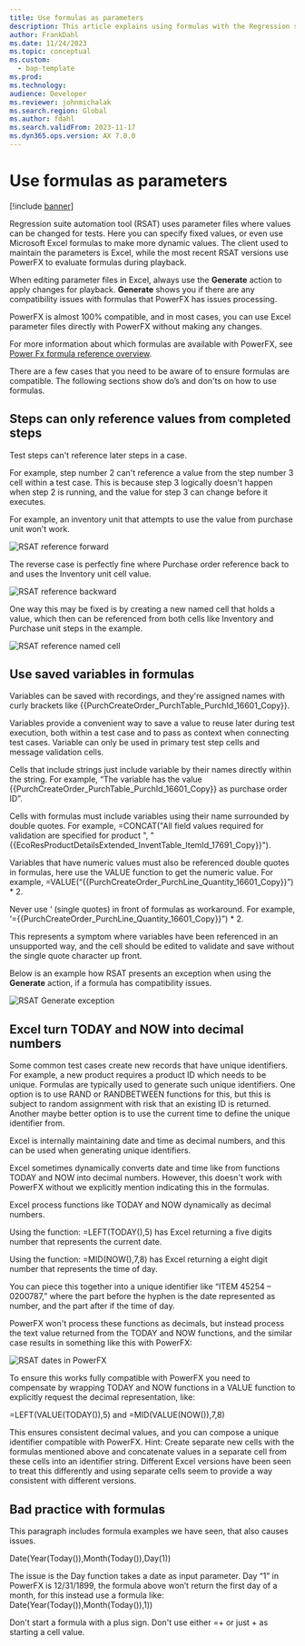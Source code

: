```yaml
---
title: Use formulas as parameters
description: This article explains using formulas with the Regression suite automation tool (RSAT) to modify test parameters.
author: FrankDahl
ms.date: 11/24/2023
ms.topic: conceptual
ms.custom: 
  - bap-template
ms.prod: 
ms.technology: 
audience: Developer
ms.reviewer: johnmichalak
ms.search.region: Global
ms.author: fdahl
ms.search.validFrom: 2023-11-17
ms.dyn365.ops.version: AX 7.0.0
---
```


# Use formulas as parameters

[!include [banner](../../includes/banner.md)]


Regression suite automation tool (RSAT) uses parameter files where values can be changed for tests. Here you can specify fixed values, or even use Microsoft Excel formulas to make more dynamic values. The client used to maintain the parameters is Excel, while the most recent RSAT versions use PowerFX to evaluate formulas during playback.

When editing parameter files in Excel, always use the **Generate** action to apply changes for playback. **Generate** shows you if there are any compatibility issues with formulas that PowerFX has issues processing.

PowerFX is almost 100% compatible, and in most cases, you can use Excel parameter files directly with PowerFX without making any changes.

For more information about which formulas are available with PowerFX, see [Power Fx formula reference overview](/power-platform/power-fx/formula-reference-overview).

There are a few cases that you need to be aware of to ensure formulas are compatible. The following sections show do’s and don'ts on how to use formulas.

## Steps can only reference values from completed steps

Test steps can't reference later steps in a case. 

For example, step number 2 can't reference a value from the step number 3 cell within a test case. This is because step 3 logically doesn't happen when step 2 is running, and the value for step 3 can change before it executes. 

For example, an inventory unit that attempts to use the value from purchase unit won't work.

![RSAT reference forward](media/rsat-reference-forward.png)

The reverse case is perfectly fine where Purchase order reference back to and uses the Inventory unit cell value.

![RSAT reference backward](media/rsat-reference-backward.png)

One way this may be fixed is by creating a new named cell that holds a value, which then can be referenced from both cells like Inventory and Purchase unit steps in the example.

![RSAT reference named cell](media/rsat-reference-named.png)

## Use saved variables in formulas

Variables can be saved with recordings, and they're assigned names with curly brackets like {{PurchCreateOrder_PurchTable_PurchId_16601_Copy}}.

Variables provide a convenient way to save a value to reuse later during test execution, both within a test case and to pass as context when connecting test cases. Variable can only be used in primary test step cells and message validation cells.

Cells that include strings just include variable by their names directly within the string. For example, “The variable has the value {{PurchCreateOrder_PurchTable_PurchId_16601_Copy}} as purchase order ID”.

Cells with formulas must include variables using their name surrounded by double quotes. For example, =CONCAT("All field values required for validation are specified for product ", "{{EcoResProductDetailsExtended_InventTable_ItemId_17691_Copy}}").

Variables that have numeric values must also be referenced double quotes in formulas, here use the VALUE function to get the numeric value. For example, =VALUE(“{{PurchCreateOrder_PurchLine_Quantity_16601_Copy}}”) * 2.

Never use ‘ (single quotes) in front of formulas as workaround. For example, ‘={{PurchCreateOrder_PurchLine_Quantity_16601_Copy}}”) * 2.

This represents a symptom where variables have been referenced in an unsupported way, and the cell should be edited to validate and save without the single quote character up front.

Below is an example how RSAT presents an exception when using the **Generate** action, if a formula has compatibility issues.

![RSAT Generate exception](media/rsat-generate-exception.png)

## Excel turn TODAY and NOW into decimal numbers

Some common test cases create new records that have unique identifiers. For example, a new product requires a product ID which needs to be unique.  Formulas are typically used to generate such unique identifiers. One option is to use RAND or RANDBETWEEN functions for this, but this is subject to random assignment with risk that an existing ID is returned. Another maybe better option is to use the current time to define the unique identifier from.

Excel is internally maintaining date and time as decimal numbers, and this can be used when generating unique identifiers.

Excel sometimes dynamically converts date and time like from functions TODAY and NOW into decimal numbers. However, this doesn't work with PowerFX without we explicitly mention indicating this in the formulas.

Excel process functions like TODAY and NOW dynamically as decimal numbers.

Using the function: =LEFT(TODAY(),5) has Excel returning a five digits number that represents the current date.

Using the function: =MID(NOW(),7,8) has Excel returning a eight digit number that represents the time of day.

You can piece this together into a unique identifier like “ITEM 45254 – 0200787,” where the part before the hyphen is the date represented as number, and the part after if the time of day.

PowerFX won't process these functions as decimals, but instead process the text value returned from the TODAY and NOW functions, and the similar case results in something like this with PowerFX:

![RSAT dates in PowerFX](media/rsat-dates-powerfx.png)

To ensure this works fully compatible with PowerFX you need to compensate by wrapping TODAY and NOW functions in a VALUE function to explicitly request the decimal representation, like:

=LEFT(VALUE(TODAY()),5) and =MID(VALUE(NOW()),7,8)

This ensures consistent decimal values, and you can compose a unique identifier compatible with PowerFX. Hint: Create separate new cells with the formulas mentioned above and concatenate values in a separate cell from these cells into an identifier string. Different Excel versions have been seen to treat this differently and using separate cells seem to provide a way consistent with different versions.

## Bad practice with formulas

This paragraph includes formula examples we have seen, that also causes issues.

Date(Year(Today()),Month(Today()),Day(1))

The issue is the Day function takes a date as input parameter. Day “1” in PowerFX is 12/31/1899, the formula above won’t return the first day of a month, for this instead use a formula like: 
Date(Year(Today()),Month(Today()),1))

Don't start a formula with a plus sign. Don't use either =+ or just + as starting a cell value.

